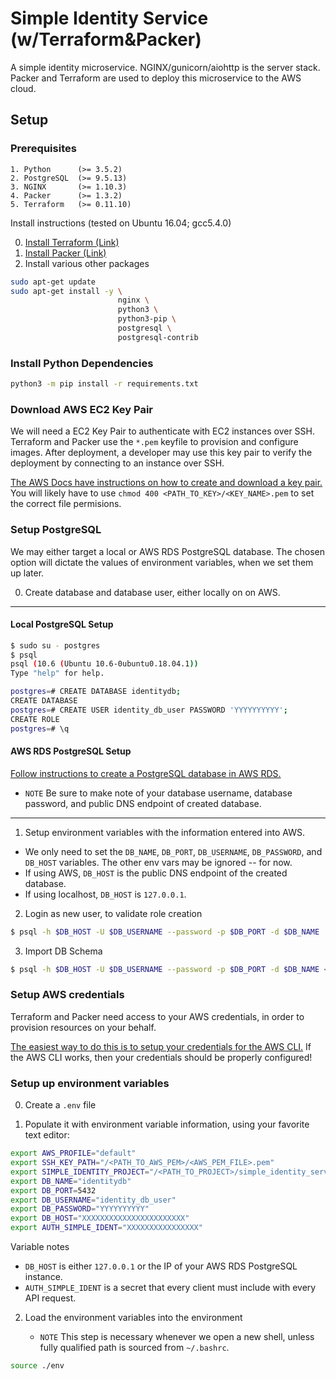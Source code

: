 # Simple Identity Service (w/Terraform&Packer)

A simple identity microservice. NGINX/gunicorn/aiohttp is the server stack.
Packer and Terraform are used to deploy this microservice to the AWS cloud.

## Setup

### Prerequisites

```
1. Python      (>= 3.5.2)
2. PostgreSQL  (>= 9.5.13)
3. NGINX       (>= 1.10.3)
4. Packer      (>= 1.3.2)
5. Terraform   (>= 0.11.10)
```

Install instructions (tested on Ubuntu 16.04; gcc5.4.0)

0. [Install Terraform (Link)](https://learn.hashicorp.com/terraform/getting-started/install.html)
1. [Install Packer (Link)](https://www.packer.io/intro/getting-started/install.html)
2. Install various other packages

```bash
sudo apt-get update
sudo apt-get install -y \
                        nginx \
                        python3 \
                        python3-pip \
                        postgresql \
                        postgresql-contrib

```


### Install Python Dependencies

```bash
python3 -m pip install -r requirements.txt
```

### Download AWS EC2 Key Pair

We will need a EC2 Key Pair to authenticate with EC2 instances over SSH.
Terraform and Packer use the `*.pem` keyfile to provision and configure images.
After deployment, a developer may use this key pair to verify the
deployment by connecting to an instance over SSH.

[The AWS Docs have instructions on how to create and download a key pair.](https://docs.aws.amazon.com/AWSEC2/latest/UserGuide/ec2-key-pairs.html) You will likely have to use `chmod 400 <PATH_TO_KEY>/<KEY_NAME>.pem`
to set the correct file permisions.

### Setup PostgreSQL

We may either target a local or AWS RDS PostgreSQL database. The chosen option
will dictate the values of environment variables, when we set them up later.


0. Create database and database user, either locally on on AWS.

  ---------------------------------------------------------------------------

#### Local PostgreSQL Setup

```bash
$ sudo su - postgres
$ psql
psql (10.6 (Ubuntu 10.6-0ubuntu0.18.04.1))
Type "help" for help.

postgres=# CREATE DATABASE identitydb;
CREATE DATABASE
postgres=# CREATE USER identity_db_user PASSWORD 'YYYYYYYYYY';
CREATE ROLE
postgres=# \q
```

#### AWS RDS PostgreSQL Setup

[Follow instructions to create a PostgreSQL database in AWS RDS.](https://docs.aws.amazon.com/AmazonRDS/latest/UserGuide/CHAP_GettingStarted.CreatingConnecting.PostgreSQL.html)

  - `NOTE` Be sure to make note of your database username, database password,
    and public DNS endpoint of created database.

  ---------------------------------------------------------------------------

1. Setup environment variables with the information entered into AWS.

  - We only need to set the `DB_NAME`, `DB_PORT`, `DB_USERNAME`, `DB_PASSWORD`,
    and `DB_HOST` variables. The other env vars may be ignored -- for now.
  - If using AWS, `DB_HOST` is the public DNS endpoint of the created database.
  - If using localhost, `DB_HOST` is `127.0.0.1`.

2. Login as new user, to validate role creation

```bash
$ psql -h $DB_HOST -U $DB_USERNAME --password -p $DB_PORT -d $DB_NAME
```

3. Import DB Schema

```bash
$ psql -h $DB_HOST -U $DB_USERNAME --password -p $DB_PORT -d $DB_NAME < db_schema.psql
```

### Setup AWS credentials

Terraform and Packer need access to your AWS credentials, in order to provision
resources on your behalf.

[The easiest way to do this is to setup your credentials for the AWS CLI.](https://docs.aws.amazon.com/cli/latest/userguide/cli-chap-configure.html)
If the AWS CLI works, then your credentials should be properly configured!

### Setup up environment variables

0. Create a `.env` file

1. Populate it with environment variable information, using your favorite text editor:

```bash
export AWS_PROFILE="default"
export SSH_KEY_PATH="/<PATH_TO_AWS_PEM>/<AWS_PEM_FILE>.pem"
export SIMPLE_IDENTITY_PROJECT="/<PATH_TO_PROJECT>/simple_identity_service"
export DB_NAME="identitydb"
export DB_PORT=5432
export DB_USERNAME="identity_db_user"
export DB_PASSWORD="YYYYYYYYYY"
export DB_HOST="XXXXXXXXXXXXXXXXXXXXXXX"
export AUTH_SIMPLE_IDENT="XXXXXXXXXXXXXXXX"
```

Variable notes

  - `DB_HOST` is either `127.0.0.1` or the IP of your AWS RDS PostgreSQL instance.
  - `AUTH_SIMPLE_IDENT` is a secret that every client must include with every API request.

2. Load the environment variables into the environment

   - `NOTE` This step is necessary whenever we open a new shell, unless fully
      qualified path is sourced from `~/.bashrc`.

```bash
source ./env
```
